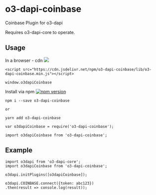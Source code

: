 # o3-dapi-coinbase
Coinbase Plugin for o3-dapi

Requires o3-dapi-core to operate.

## Usage

In a browser - cdn [![](https://data.jsdelivr.com/v1/package/npm/o3-dapi-coinbase/badge)](https://www.jsdelivr.com/package/npm/o3-dapi-coinbase)
```
<script src="https://cdn.jsdelivr.net/npm/o3-dapi-coinbase/lib/o3-dapi-coinbase.min.js"></script>
```
```
window.o3dapiCoinbase
```

Install via npm [![npm version](https://badge.fury.io/js/o3-dapi-coinbase.svg)](https://badge.fury.io/js/o3-dapi-coinbase)
```
npm i --save o3-dapi-coinbase

or

yarn add o3-dapi-coinbase
```

```
var o3dapiCoinbase = require('o3-dapi-coinbase');

import o3dapiCoinbase from 'o3-dapi-coinbase';
```

## Example
```
import o3dapi from 'o3-dapi-core';
import o3dapiCoinbase from 'o3-dapi-coinbase';

o3dapi.initPlugins([o3dapiCoinbase]);

o3dapi.COINBASE.connect({token: abc123})
.then(result => console.log(result));
```
